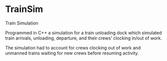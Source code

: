 # TrainSim
Train Simulation

Programmed in C++ a simulation for a train unloading dock which simulated train
arrivals, unloading, departure, and their crews’ clocking in/out of work.

The simulation had to account for crews clocking out of work and unmanned trains waiting for new crews before resuming activity.

